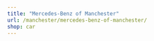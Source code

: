 ```yaml
---
title: "Mercedes-Benz of Manchester"
url: /manchester/mercedes-benz-of-manchester/
shop: car
---
```

